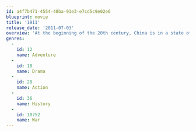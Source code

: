 ```yaml
---
id: a4f7b471-4554-48ba-91e3-e7cd5c9e02e6
blueprint: movie
title: '1911'
release_date: '2011-07-03'
overview: 'At the beginning of the 20th century, China is in a state of crisis. The country is split into warring factions, the citizens are starving, and recent political reforms have made matters worse, not better. The ruling Qing Dynasty, led by a seven-year-old emperor, and his ruthless mother, Empress Dowager Longyu is completely out of touch after 250 years of unquestioned power. Huang Xing has recently returned from Japan, where he has studied the art of modern warfare. When he finds his country falling apart, he feels he has no choice but to pick up the sword.'
genres:
  -
    id: 12
    name: Adventure
  -
    id: 18
    name: Drama
  -
    id: 28
    name: Action
  -
    id: 36
    name: History
  -
    id: 10752
    name: War
---
```

